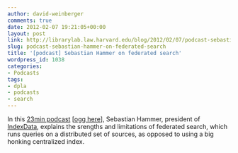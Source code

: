```yaml
---
author: david-weinberger
comments: true
date: 2012-02-07 19:21:05+00:00
layout: post
link: http://librarylab.law.harvard.edu/blog/2012/02/07/podcast-sebastian-hammer-on-federated-search/
slug: podcast-sebastian-hammer-on-federated-search
title: '[podcast] Sebastian Hammer on federated search'
wordpress_id: 1038
categories:
- Podcasts
tags:
- dpla
- podcasts
- search
---
```


In this [23min podcast](http://librarylab.law.harvard.edu/blog/wp-content/uploads/podcast/sebastian-hammer.mp3) [[ogg here](http://librarylab.law.harvard.edu/blog/wp-content/uploads/podcast/Sebastian_Hammer.ogg)], Sebastian Hammer, president of [IndexData](http://www.indexdata.com), explains the srengths and limitations of federated search, which runs queries on a distributed set of sources, as opposed to using a big honking centralized index.
